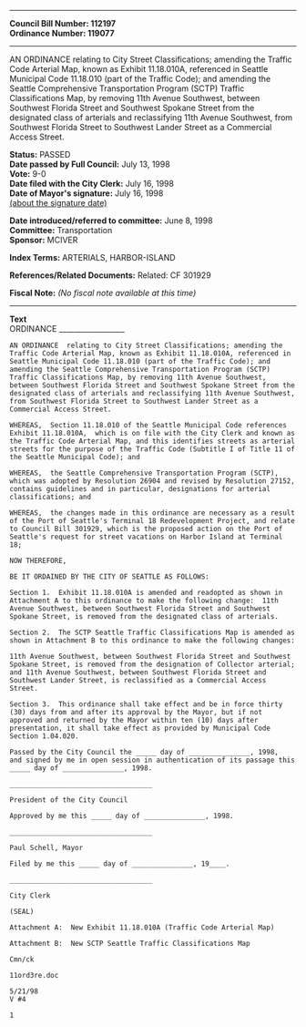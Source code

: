 * * * * *  
  
**Council Bill Number: [](#h0)[](#h2)112197**   
**Ordinance Number: 119077**  
  
* * * * *  
  
AN ORDINANCE relating to City Street Classifications; amending the Traffic Code Arterial Map, known as Exhibit 11.18.010A, referenced in Seattle Municipal Code 11.18.010 (part of the Traffic Code); and amending the Seattle Comprehensive Transportation Program (SCTP) Traffic Classifications Map, by removing 11th Avenue Southwest, between Southwest Florida Street and Southwest Spokane Street from the designated class of arterials and reclassifying 11th Avenue Southwest, from Southwest Florida Street to Southwest Lander Street as a Commercial Access Street.  
  
**Status:** PASSED   
**Date passed by Full Council:** July 13, 1998   
**Vote:** 9-0   
**Date filed with the City Clerk:** July 16, 1998   
**Date of Mayor's signature:** July 16, 1998   
[(about the signature date)](/~public/approvaldate.htm)   
  
  
**Date introduced/referred to committee:** June 8, 1998   
**Committee:** Transportation   
**Sponsor:** MCIVER   
  
**Index Terms:** ARTERIALS, HARBOR-ISLAND  
  
**References/Related Documents:** Related: CF 301929  
  
**Fiscal Note:** *(No fiscal note available at this time)*  
  
* * * * *  
  
**Text**  
    ORDINANCE __________________  
  
    AN ORDINANCE  relating to City Street Classifications; amending the  
    Traffic Code Arterial Map, known as Exhibit 11.18.010A, referenced in  
    Seattle Municipal Code 11.18.010 (part of the Traffic Code); and  
    amending the Seattle Comprehensive Transportation Program (SCTP)  
    Traffic Classifications Map, by removing 11th Avenue Southwest,  
    between Southwest Florida Street and Southwest Spokane Street from the  
    designated class of arterials and reclassifying 11th Avenue Southwest,  
    from Southwest Florida Street to Southwest Lander Street as a  
    Commercial Access Street.  
  
    WHEREAS,  Section 11.18.010 of the Seattle Municipal Code references  
    Exhibit 11.18.010A,  which is on file with the City Clerk and known as  
    the Traffic Code Arterial Map, and this identifies streets as arterial  
    streets for the purpose of the Traffic Code (Subtitle I of Title 11 of  
    the Seattle Municipal Code); and  
  
    WHEREAS,  the Seattle Comprehensive Transportation Program (SCTP),  
    which was adopted by Resolution 26904 and revised by Resolution 27152,  
    contains guidelines and in particular, designations for arterial  
    classifications; and  
  
    WHEREAS,  the changes made in this ordinance are necessary as a result  
    of the Port of Seattle's Terminal 18 Redevelopment Project, and relate  
    to Council Bill 301929, which is the proposed action on the Port of  
    Seattle's request for street vacations on Harbor Island at Terminal  
    18;  
  
    NOW THEREFORE,  
  
    BE IT ORDAINED BY THE CITY OF SEATTLE AS FOLLOWS:  
  
    Section 1.  Exhibit 11.18.010A is amended and readopted as shown in  
    Attachment A to this ordinance to make the following change:  11th  
    Avenue Southwest, between Southwest Florida Street and Southwest  
    Spokane Street, is removed from the designated class of arterials.  
  
    Section 2.  The SCTP Seattle Traffic Classifications Map is amended as  
    shown in Attachment B to this ordinance to make the following changes:  
  
    11th Avenue Southwest, between Southwest Florida Street and Southwest  
    Spokane Street, is removed from the designation of Collector arterial;  
    and 11th Avenue Southwest, between Southwest Florida Street and  
    Southwest Lander Street, is reclassified as a Commercial Access  
    Street.  
  
    Section 3.  This ordinance shall take effect and be in force thirty  
    (30) days from and after its approval by the Mayor, but if not  
    approved and returned by the Mayor within ten (10) days after  
    presentation, it shall take effect as provided by Municipal Code  
    Section 1.04.020.  
  
    Passed by the City Council the _____ day of _______________, 1998,  
    and signed by me in open session in authentication of its passage this  
    _____ day of _______________, 1998.  
  
    ___________________________________  
  
    President of the City Council  
  
    Approved by me this _____ day of _______________, 1998.  
  
    ___________________________________  
  
    Paul Schell, Mayor  
  
    Filed by me this _____ day of _______________, 19____.  
  
    ___________________________________  
  
    City Clerk  
  
    (SEAL)  
  
    Attachment A:  New Exhibit 11.18.010A (Traffic Code Arterial Map)  
  
    Attachment B:  New SCTP Seattle Traffic Classifications Map  
  
    Cmn/ck  
  
    11ord3re.doc  
  
    5/21/98  
    V #4  
  
    1  
